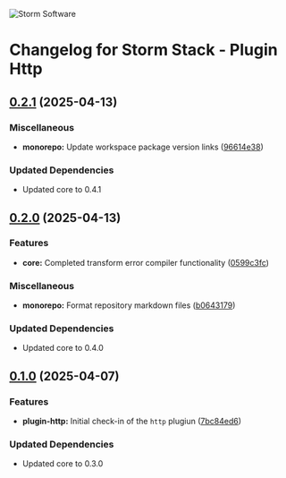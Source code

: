 ![Storm Software](https://public.storm-cdn.com/brand-banner.png)

# Changelog for Storm Stack - Plugin Http

## [0.2.1](https://github.com/storm-software/storm-stack/releases/tag/plugin-http%400.2.1) (2025-04-13)

### Miscellaneous

- **monorepo:** Update workspace package version links
  ([96614e38](https://github.com/storm-software/storm-stack/commit/96614e38))

### Updated Dependencies

- Updated core to 0.4.1

## [0.2.0](https://github.com/storm-software/storm-stack/releases/tag/plugin-http%400.2.0) (2025-04-13)

### Features

- **core:** Completed transform error compiler functionality
  ([0599c3fc](https://github.com/storm-software/storm-stack/commit/0599c3fc))

### Miscellaneous

- **monorepo:** Format repository markdown files
  ([b0643179](https://github.com/storm-software/storm-stack/commit/b0643179))

### Updated Dependencies

- Updated core to 0.4.0

## [0.1.0](https://github.com/storm-software/storm-stack/releases/tag/plugin-http%400.1.0) (2025-04-07)

### Features

- **plugin-http:** Initial check-in of the `http` plugiun
  ([7bc84ed6](https://github.com/storm-software/storm-stack/commit/7bc84ed6))

### Updated Dependencies

- Updated core to 0.3.0
